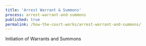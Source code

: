 ```yaml
---
title: 'Arrest Warrant & Summons'
process: arrest-warrant-and-summons
published: true
permalink: /how-the-court-works/arrest-warrant-and-summons/
---
```



Initiation of Warrants and Summons&nbsp;